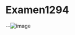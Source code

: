 # Examen1294

--![image](https://github.com/user-attachments/assets/9564b13f-1427-4082-81f2-03784e82d170)

